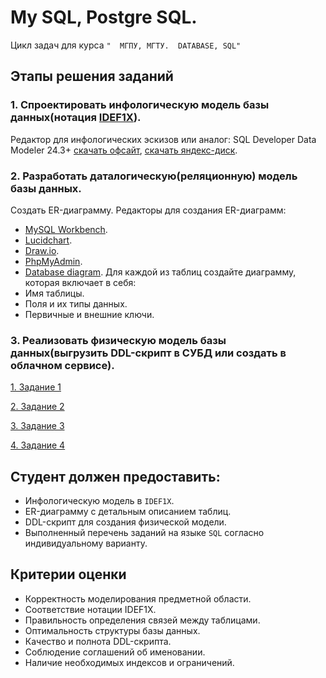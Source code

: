 # My SQL, Postgre SQL.

Цикл задач для курса `"  МГПУ, МГТУ.  DATABASE, SQL"`
## Этапы решения заданий
### 1. Спроектировать инфологическую модель базы данных(нотация [IDEF1X](https://infostart.ru/pm/1430187/)). 
Редактор для инфологических эскизов или аналог:
SQL Developer Data Modeler 24.3+ [скачать офсайт](https://www.oracle.com/database/sqldeveloper/technologies/sql-data-modeler/download/), [скачать яндекс-диск](https://disk.yandex.ru/d/1IbKy9AYDTmVwQ).
### 2. Разработать даталогическую(реляционную) модель базы данных.  
Cоздать ER-диаграмму. Редакторы для создания ER-диаграмм:
- [MySQL Workbench](https://www.mysql.com/products/workbench/).
- [Lucidchart](https://www.lucidchart.com/pages/?).
- [Draw.io](https://www.drawio.com/).
- [PhpMyAdmin](http://95.131.149.21:8080/phpmyadmin/).
- [Database diagram](https://databasediagram.com/app).
Для каждой из таблиц создайте диаграмму, которая включает в себя:
- Имя таблицы.
- Поля и их типы данных.
- Первичные и внешние ключи.
### 3. Реализовать физическую модель базы данных(выгрузить DDL-скрипт в СУБД или создать в облачном сервисе).

[1. Задание 1](TASKS/Task1.md)

[2. Задание 2](TASKS/Task2.md)

[3. Задание 3](TASKS/Task3.md)

[4. Задание 4](TASKS/Task4.md)

## Cтудент должен предоставить:
- Инфологическую модель в `IDEF1X`.
- ER-диаграмму с детальным описанием таблиц.
- DDL-скрипт для создания физической модели.
- Выполненный перечень заданий на языке `SQL` согласно индивидуальному варианту. 

## Критерии оценки
- Корректность моделирования предметной области.
- Соответствие нотации IDEF1X.
- Правильность определения связей между таблицами.
- Оптимальность структуры базы данных.
- Качество и полнота DDL-скрипта.
- Соблюдение соглашений об именовании.
- Наличие необходимых индексов и ограничений.
